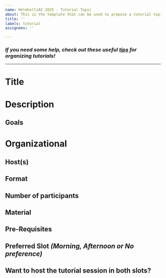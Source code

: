 ```yaml
---
name: HelmholtzAI 2025 - Tutorial Topic
about: This is the template that can be used to propose a tutorial topic
title: ''
labels: tutorial
assignees: ''

---
```

### _If you need some help, check out these useful [tips](https://www.ctl.ox.ac.uk/planning-effective-tutorials) for organizing tutorials!_
---

# Title
<!--Add informative title here! -->

# Description
<!--Provide a description of the tutorial you would like to host. Feel free to include any links to software you plan
on demonstrating or papers giving an overview of what you want to present-->

## Goals
<!--What objectives does the tutorial serve? Why is it important to include it as a part of HAICON 2025? -->

# Organizational
<!--In the following, please provide organizational information about the session. -->

## Host(s)
<!--Names and e-mail addresses of all people involved in hosting this session.-->

## Format
<!--A tutorial should be more than just a presentation - there should be an interactive element. Do you plan on including
this interactive element through programming tasks, discussions, collaborative tasks, or something different? -->

## Number of participants
<!-- Define the minimal number of participants you need for your tutorial to be a success. 
Is there a limit to the number of people who attend this session? -->

## Material
<!-- State here the material and devices you need: beamer/ projectors, flipchart, paper, markers, post-its, etc. 
We will then see what we can provide and let you know, if you should bring something yourself-->

## Pre-Requisites
<!-- State here the software tools and other privileges that are needed. For instance, prior knowledge, installation of software, access to HAICORE etc.  -->

## Preferred Slot *(Morning, Afternoon or No preference)*
<!--State the time slot which is your preference (we cannot guarentee that we will be able to fulfil your request, but
we will try our best).-->

## Want to host the tutorial session in both slots?
<!--Since the tutorials are run parallel to campus tours, you may be able to reach a wider audience if you offer your
tutorial in both slots. If you are interested in this, please state your interest here! -->
